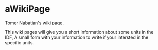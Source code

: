 # aWikiPage
Tomer Nabatian's wiki page.

This wiki pages will give you a short information about some units in the IDF,
A small form with your information to write if your intersted in the specific units.
